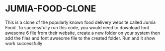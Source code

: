 # JUMIA-FOOD-CLONE
This is a clone of the popularly known food delivery website called Jumia Food. To successfully run this code, you would need to download font awesome 6 file from their website, create a new folder on your system then add the files and font awseome file to the created folder. Run and it show work successfully
